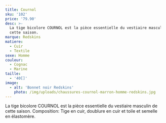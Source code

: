 ```yaml
---
title: Cournol
sku: '102'
price: '79.90'
desc: >-
  La tige bicolore COURNOL est la pièce essentielle du vestiaire masculin de
  cette saison. 
marque: Redskins
matiere:
  - Cuir
  - Textile
sexe: Homme
couleur:
  - Cognac
  - Marine
taille:
  - '40[]'
image:
  - alt: 'Bonnet noir Redskins'
    photo: /img/uploads/chaussures-cournol-marron-homme-redskins.jpg
---
```

La tige bicolore COURNOL est la pièce essentielle du vestiaire masculin de cette saison. Composition: Tige en cuir, doublure en cuir et toile et semelle en élastomère.
